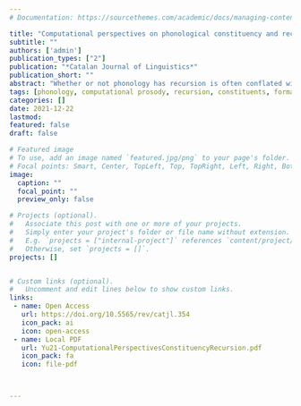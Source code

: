 ```yaml
---
# Documentation: https://sourcethemes.com/academic/docs/managing-content/

title: "Computational perspectives on phonological constituency and recursion"
subtitle: ""
authors: ['admin']
publication_types: ["2"]
publication: "*Catalan Journal of Linguistics*"
publication_short: ""
abstract: "Whether or not phonology has recursion is often conflated with whether or not phonology has strings or trees as data structures. Taking a computational perspective from formal language theory and focusing on how phonological strings and trees are built, we disentangle these issues. We show that even considering the boundedness of words and utterances in physical realization and the lack of observable examples of potential recursive embedding of phonological constituents beyond a few layers, recursion is a natural consequence of expressing generalization in phonological grammars for strings and trees. While prosodically-conditioned phonological patterns can be represented using grammars for strings, e.g., with bracketed string representations, we show how grammars for trees provide a natural way to express these patterns and provide insight into the kinds of analyses that phonologists have proposed for them."
tags: [phonology, computational prosody, recursion, constituents, formal language theory, tree transducers]
categories: []
date: 2021-12-22
lastmod: 
featured: false
draft: false

# Featured image
# To use, add an image named `featured.jpg/png` to your page's folder.
# Focal points: Smart, Center, TopLeft, Top, TopRight, Left, Right, BottomLeft, Bottom, BottomRight.
image:
  caption: ""
  focal_point: ""
  preview_only: false

# Projects (optional).
#   Associate this post with one or more of your projects.
#   Simply enter your project's folder or file name without extension.
#   E.g. `projects = ["internal-project"]` references `content/project/deep-learning/index.md`.
#   Otherwise, set `projects = []`.
projects: []


# Custom links (optional).
#   Uncomment and edit lines below to show custom links.
links:
 - name: Open Access
   url: https://doi.org/10.5565/rev/catjl.354
   icon_pack: ai
   icon: open-access
 - name: Local PDF
   url: Yu21-ComputationalPerspectivesConstituencyRecursion.pdf
   icon_pack: fa
   icon: file-pdf



---
```

